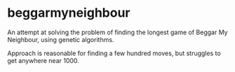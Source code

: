 # beggarmyneighbour

An attempt at solving the problem of finding the longest game of Beggar My Neighbour, using genetic algorithms.

Approach is reasonable for finding a few hundred moves, but struggles to get anywhere near 1000.
